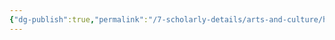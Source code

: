 ```yaml
---
{"dg-publish":true,"permalink":"/7-scholarly-details/arts-and-culture/history/historic-figures/heroes-of-prophecy/tayla/","noteIcon":""}
---
```


